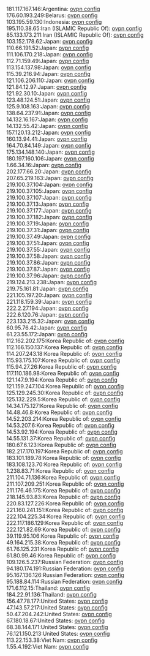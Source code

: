181.117.167.146:Argentina: [ovpn config](vpn/181_117_167_146.ovpn)  
176.60.193.249:Belarus: [ovpn config](vpn/176_60_193_249.ovpn)  
103.195.59.130:Indonesia: [ovpn config](vpn/103_195_59_130.ovpn)  
195.110.38.65:Iran (ISLAMIC Republic Of): [ovpn config](vpn/195_110_38_65.ovpn)  
85.133.173.211:Iran (ISLAMIC Republic Of): [ovpn config](vpn/85_133_173_211.ovpn)  
103.152.178.62:Japan: [ovpn config](vpn/103_152_178_62.ovpn)  
110.66.191.52:Japan: [ovpn config](vpn/110_66_191_52.ovpn)  
111.106.170.218:Japan: [ovpn config](vpn/111_106_170_218.ovpn)  
112.71.159.49:Japan: [ovpn config](vpn/112_71_159_49.ovpn)  
113.154.137.98:Japan: [ovpn config](vpn/113_154_137_98.ovpn)  
115.39.216.94:Japan: [ovpn config](vpn/115_39_216_94.ovpn)  
121.106.206.110:Japan: [ovpn config](vpn/121_106_206_110.ovpn)  
121.84.12.97:Japan: [ovpn config](vpn/121_84_12_97.ovpn)  
121.92.30.10:Japan: [ovpn config](vpn/121_92_30_10.ovpn)  
123.48.124.51:Japan: [ovpn config](vpn/123_48_124_51.ovpn)  
125.9.108.163:Japan: [ovpn config](vpn/125_9_108_163.ovpn)  
138.64.237.91:Japan: [ovpn config](vpn/138_64_237_91.ovpn)  
14.132.16.167:Japan: [ovpn config](vpn/14_132_16_167.ovpn)  
14.132.55.42:Japan: [ovpn config](vpn/14_132_55_42.ovpn)  
157.120.13.212:Japan: [ovpn config](vpn/157_120_13_212.ovpn)  
160.13.94.41:Japan: [ovpn config](vpn/160_13_94_41.ovpn)  
164.70.84.149:Japan: [ovpn config](vpn/164_70_84_149.ovpn)  
175.134.148.140:Japan: [ovpn config](vpn/175_134_148_140.ovpn)  
180.197.160.106:Japan: [ovpn config](vpn/180_197_160_106.ovpn)  
1.66.34.16:Japan: [ovpn config](vpn/1_66_34_16.ovpn)  
202.177.66.20:Japan: [ovpn config](vpn/202_177_66_20.ovpn)  
207.65.219.163:Japan: [ovpn config](vpn/207_65_219_163.ovpn)  
219.100.37.104:Japan: [ovpn config](vpn/219_100_37_104.ovpn)  
219.100.37.105:Japan: [ovpn config](vpn/219_100_37_105.ovpn)  
219.100.37.107:Japan: [ovpn config](vpn/219_100_37_107.ovpn)  
219.100.37.13:Japan: [ovpn config](vpn/219_100_37_13.ovpn)  
219.100.37.177:Japan: [ovpn config](vpn/219_100_37_177.ovpn)  
219.100.37.182:Japan: [ovpn config](vpn/219_100_37_182.ovpn)  
219.100.37.19:Japan: [ovpn config](vpn/219_100_37_19.ovpn)  
219.100.37.31:Japan: [ovpn config](vpn/219_100_37_31.ovpn)  
219.100.37.49:Japan: [ovpn config](vpn/219_100_37_49.ovpn)  
219.100.37.51:Japan: [ovpn config](vpn/219_100_37_51.ovpn)  
219.100.37.55:Japan: [ovpn config](vpn/219_100_37_55.ovpn)  
219.100.37.58:Japan: [ovpn config](vpn/219_100_37_58.ovpn)  
219.100.37.86:Japan: [ovpn config](vpn/219_100_37_86.ovpn)  
219.100.37.87:Japan: [ovpn config](vpn/219_100_37_87.ovpn)  
219.100.37.96:Japan: [ovpn config](vpn/219_100_37_96.ovpn)  
219.124.213.238:Japan: [ovpn config](vpn/219_124_213_238.ovpn)  
219.75.161.81:Japan: [ovpn config](vpn/219_75_161_81.ovpn)  
221.105.197.20:Japan: [ovpn config](vpn/221_105_197_20.ovpn)  
221.118.159.39:Japan: [ovpn config](vpn/221_118_159_39.ovpn)  
222.2.27.194:Japan: [ovpn config](vpn/222_2_27_194.ovpn)  
222.6.120.76:Japan: [ovpn config](vpn/222_6_120_76.ovpn)  
223.133.215.32:Japan: [ovpn config](vpn/223_133_215_32.ovpn)  
60.95.76.42:Japan: [ovpn config](vpn/60_95_76_42.ovpn)  
61.23.55.172:Japan: [ovpn config](vpn/61_23_55_172.ovpn)  
112.162.202.175:Korea Republic of: [ovpn config](vpn/112_162_202_175.ovpn)  
112.166.150.137:Korea Republic of: [ovpn config](vpn/112_166_150_137.ovpn)  
114.207.243.18:Korea Republic of: [ovpn config](vpn/114_207_243_18.ovpn)  
115.93.175.107:Korea Republic of: [ovpn config](vpn/115_93_175_107.ovpn)  
115.94.27.26:Korea Republic of: [ovpn config](vpn/115_94_27_26.ovpn)  
117.110.186.98:Korea Republic of: [ovpn config](vpn/117_110_186_98.ovpn)  
121.147.9.194:Korea Republic of: [ovpn config](vpn/121_147_9_194.ovpn)  
121.159.247.104:Korea Republic of: [ovpn config](vpn/121_159_247_104.ovpn)  
125.129.245.30:Korea Republic of: [ovpn config](vpn/125_129_245_30.ovpn)  
125.132.229.5:Korea Republic of: [ovpn config](vpn/125_132_229_5.ovpn)  
14.34.175.127:Korea Republic of: [ovpn config](vpn/14_34_175_127.ovpn)  
14.48.46.8:Korea Republic of: [ovpn config](vpn/14_48_46_8.ovpn)  
14.52.203.214:Korea Republic of: [ovpn config](vpn/14_52_203_214.ovpn)  
14.53.207.6:Korea Republic of: [ovpn config](vpn/14_53_207_6.ovpn)  
14.53.92.194:Korea Republic of: [ovpn config](vpn/14_53_92_194.ovpn)  
14.55.131.37:Korea Republic of: [ovpn config](vpn/14_55_131_37.ovpn)  
180.67.6.123:Korea Republic of: [ovpn config](vpn/180_67_6_123.ovpn)  
182.217.170.197:Korea Republic of: [ovpn config](vpn/182_217_170_197.ovpn)  
183.101.189.78:Korea Republic of: [ovpn config](vpn/183_101_189_78.ovpn)  
183.108.123.70:Korea Republic of: [ovpn config](vpn/183_108_123_70.ovpn)  
1.238.83.71:Korea Republic of: [ovpn config](vpn/1_238_83_71.ovpn)  
211.104.71.136:Korea Republic of: [ovpn config](vpn/211_104_71_136.ovpn)  
211.107.209.251:Korea Republic of: [ovpn config](vpn/211_107_209_251.ovpn)  
211.176.46.175:Korea Republic of: [ovpn config](vpn/211_176_46_175.ovpn)  
218.145.93.83:Korea Republic of: [ovpn config](vpn/218_145_93_83.ovpn)  
220.83.127.226:Korea Republic of: [ovpn config](vpn/220_83_127_226.ovpn)  
221.160.241.151:Korea Republic of: [ovpn config](vpn/221_160_241_151.ovpn)  
222.104.225.34:Korea Republic of: [ovpn config](vpn/222_104_225_34.ovpn)  
222.117.186.129:Korea Republic of: [ovpn config](vpn/222_117_186_129.ovpn)  
222.121.82.69:Korea Republic of: [ovpn config](vpn/222_121_82_69.ovpn)  
39.119.95.106:Korea Republic of: [ovpn config](vpn/39_119_95_106.ovpn)  
49.164.215.38:Korea Republic of: [ovpn config](vpn/49_164_215_38.ovpn)  
61.76.125.231:Korea Republic of: [ovpn config](vpn/61_76_125_231.ovpn)  
61.80.99.46:Korea Republic of: [ovpn config](vpn/61_80_99_46.ovpn)  
109.126.5.237:Russian Federation: [ovpn config](vpn/109_126_5_237.ovpn)  
94.180.174.191:Russian Federation: [ovpn config](vpn/94_180_174_191.ovpn)  
95.167.136.126:Russian Federation: [ovpn config](vpn/95_167_136_126.ovpn)  
95.188.84.114:Russian Federation: [ovpn config](vpn/95_188_84_114.ovpn)  
171.6.112.15:Thailand: [ovpn config](vpn/171_6_112_15.ovpn)  
184.22.91.136:Thailand: [ovpn config](vpn/184_22_91_136.ovpn)  
156.47.78.177:United States: [ovpn config](vpn/156_47_78_177.ovpn)  
47.143.57.217:United States: [ovpn config](vpn/47_143_57_217.ovpn)  
50.47.204.242:United States: [ovpn config](vpn/50_47_204_242.ovpn)  
67.180.18.67:United States: [ovpn config](vpn/67_180_18_67.ovpn)  
68.38.144.171:United States: [ovpn config](vpn/68_38_144_171.ovpn)  
76.121.150.213:United States: [ovpn config](vpn/76_121_150_213.ovpn)  
113.22.153.38:Viet Nam: [ovpn config](vpn/113_22_153_38.ovpn)  
1.55.4.192:Viet Nam: [ovpn config](vpn/1_55_4_192.ovpn)  

